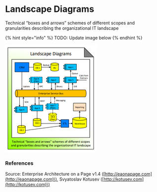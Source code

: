 # Landscape Diagrams

Technical “boxes and arrows” schemes of different scopes and granularities describing the organizational IT landscape

{% hint style="info" %}
TODO: Update image below
{% endhint %}

![Source: eaonapage.com](../../.gitbook/assets/csvlod_landscapes_landscape_diagrams.png)

### References

Source: Enterprise Architecture on a Page v1.4 \([http://eaonapage.com](http://eaonapage.com)\), Svyatoslav Kotusev \([http://kotusev.com](http://kotusev.com)\)

